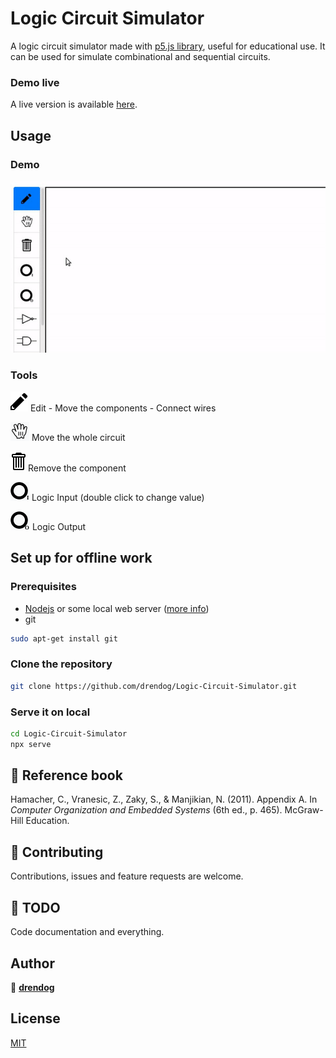 # Logic Circuit Simulator
A logic circuit simulator made with [p5.js library](https://github.com/processing/p5.js), useful for educational use. It can be used for simulate combinational and sequential circuits.

### Demo live
A live version is available [here](https://drendog.github.io/Logic-Circuit-Simulator/).

## Usage

### Demo

![](demo.gif)

### Tools

![](simulator/img/pencil.svg) Edit - Move the components - Connect wires

![](simulator/img/hand.png) Move the whole circuit

![](simulator/img/trashcan.svg) Remove the component

![](simulator/img/LogicInput.png) Logic Input (double click to change value)

![](simulator/img/LogicOutput.png) Logic Output

## Set up for offline work

### Prerequisites

* [Nodejs](https://nodejs.org) or some local web server ([more info](https://github.com/processing/p5.js/wiki/Local-server))
* git
```bash
sudo apt-get install git
```

### Clone the repository

```bash
git clone https://github.com/drendog/Logic-Circuit-Simulator.git
```

### Serve it on local

```bash
cd Logic-Circuit-Simulator
npx serve
```

## :book: Reference book

Hamacher, C., Vranesic, Z., Zaky, S., & Manjikian, N. (2011). Appendix A. In *Computer Organization and Embedded Systems* (6th ed., p. 465). McGraw-Hill Education.

## 🤝 Contributing

Contributions, issues and feature requests are welcome.

## :wrench: TODO

Code documentation and everything.

## Author

👤 **[drendog](https://github.com/drendog)**

## License

[MIT](https://choosealicense.com/licenses/mit/)
